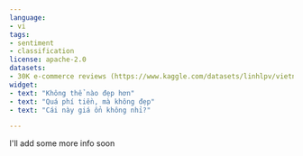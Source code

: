 ```yaml
---
language:
- vi
tags:
- sentiment
- classification
license: apache-2.0
datasets:
- 30K e-commerce reviews (https://www.kaggle.com/datasets/linhlpv/vietnamese-sentiment-analyst)
widget:
- text: "Không thể nào đẹp hơn"
- text: "Quá phí tiền, mà không đẹp"
- text: "Cái này giá ổn không nhỉ?"

---
```


I'll add some more info soon

